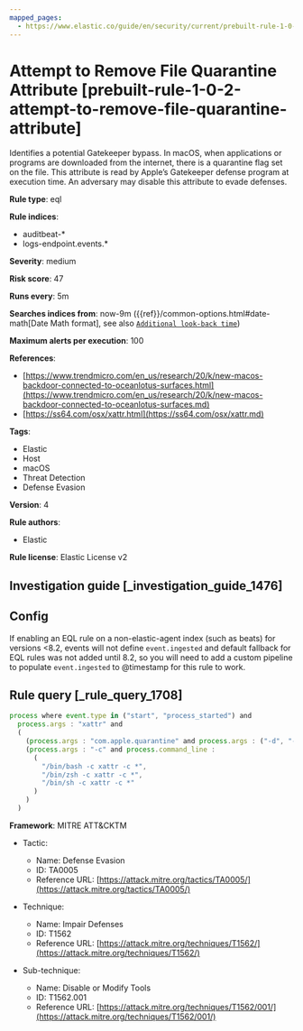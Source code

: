 ```yaml
---
mapped_pages:
  - https://www.elastic.co/guide/en/security/current/prebuilt-rule-1-0-2-attempt-to-remove-file-quarantine-attribute.html
---
```


# Attempt to Remove File Quarantine Attribute [prebuilt-rule-1-0-2-attempt-to-remove-file-quarantine-attribute]

Identifies a potential Gatekeeper bypass. In macOS, when applications or programs are downloaded from the internet, there is a quarantine flag set on the file. This attribute is read by Apple’s Gatekeeper defense program at execution time. An adversary may disable this attribute to evade defenses.

**Rule type**: eql

**Rule indices**:

* auditbeat-*
* logs-endpoint.events.*

**Severity**: medium

**Risk score**: 47

**Runs every**: 5m

**Searches indices from**: now-9m ({{ref}}/common-options.html#date-math[Date Math format], see also [`Additional look-back time`](docs-content://solutions/security/detect-and-alert/create-detection-rule.md#rule-schedule))

**Maximum alerts per execution**: 100

**References**:

* [https://www.trendmicro.com/en_us/research/20/k/new-macos-backdoor-connected-to-oceanlotus-surfaces.html](https://www.trendmicro.com/en_us/research/20/k/new-macos-backdoor-connected-to-oceanlotus-surfaces.md)
* [https://ss64.com/osx/xattr.html](https://ss64.com/osx/xattr.md)

**Tags**:

* Elastic
* Host
* macOS
* Threat Detection
* Defense Evasion

**Version**: 4

**Rule authors**:

* Elastic

**Rule license**: Elastic License v2

## Investigation guide [_investigation_guide_1476]

## Config

If enabling an EQL rule on a non-elastic-agent index (such as beats) for versions <8.2, events will not define `event.ingested` and default fallback for EQL rules was not added until 8.2, so you will need to add a custom pipeline to populate `event.ingested` to @timestamp for this rule to work.

## Rule query [_rule_query_1708]

```js
process where event.type in ("start", "process_started") and
  process.args : "xattr" and
  (
    (process.args : "com.apple.quarantine" and process.args : ("-d", "-w")) or
    (process.args : "-c" and process.command_line :
      (
        "/bin/bash -c xattr -c *",
        "/bin/zsh -c xattr -c *",
        "/bin/sh -c xattr -c *"
      )
    )
  )
```

**Framework**: MITRE ATT&CKTM

* Tactic:

    * Name: Defense Evasion
    * ID: TA0005
    * Reference URL: [https://attack.mitre.org/tactics/TA0005/](https://attack.mitre.org/tactics/TA0005/)

* Technique:

    * Name: Impair Defenses
    * ID: T1562
    * Reference URL: [https://attack.mitre.org/techniques/T1562/](https://attack.mitre.org/techniques/T1562/)

* Sub-technique:

    * Name: Disable or Modify Tools
    * ID: T1562.001
    * Reference URL: [https://attack.mitre.org/techniques/T1562/001/](https://attack.mitre.org/techniques/T1562/001/)



